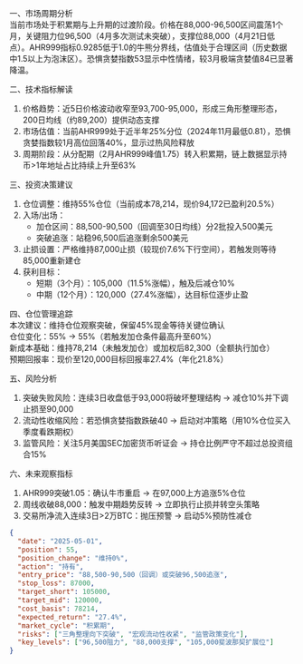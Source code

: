 一、市场周期分析  
当前市场处于积累期与上升期的过渡阶段。价格在88,000-96,500区间震荡1个月，关键阻力位96,500（4月多次测试未突破），支撑位88,000（4月21日低点）。AHR999指标0.9285低于1.0的牛熊分界线，估值处于合理区间（历史数据中1.5以上为泡沫区）。恐惧贪婪指数53显示中性情绪，较3月极端贪婪值84已显著降温。

二、技术指标解读  
1. 价格趋势：近5日价格波动收窄至93,700-95,000，形成三角形整理形态，200日均线（约89,200）提供动态支撑  
2. 市场估值：当前AHR999处于近半年25%分位（2024年11月最低0.81），恐惧贪婪指数较1月高位回落40%，显示过热风险释放  
3. 周期阶段：从分配期（2月AHR999峰值1.75）转入积累期，链上数据显示持币>1年地址占比持续上升至63%

三、投资决策建议  
1. 仓位调整：维持55%仓位（当前成本78,214，现价94,172已盈利20.5%）  
2. 入场/出场：  
   - 加仓区间：88,500-90,500（回调至30日均线）分2批投入500美元  
   - 突破追涨：站稳96,500后追涨剩余500美元  
3. 止损设置：严格维持87,000止损（较现价7.6%下行空间），若触发则等待85,000重新建仓  
4. 获利目标：  
   - 短期（3个月）：105,000（11.5%涨幅），触及后减仓10%  
   - 中期（12个月）：120,000（27.4%涨幅），达目标位逐步止盈  

四、仓位管理追踪  
本次建议：维持仓位观察突破，保留45%现金等待关键位确认  
仓位变化：55% → 55%（若触发加仓条件最高升至60%）  
新成本基础：维持78,214（未触发加仓）或加权后82,300（全额执行加仓）  
预期回报率：现价至120,000目标回报率27.4%（年化21.8%）  

五、风险分析  
1. 突破失败风险：连续3日收盘低于93,000将破坏整理结构 → 减仓10%并下调止损至90,000  
2. 流动性收缩风险：若恐惧贪婪指数跌破40 → 启动对冲策略（用10%仓位买入季度看跌期权）  
3. 监管风险：关注5月美国SEC加密货币听证会 → 持仓比例严守不超过总投资组合15%  

六、未来观察指标  
1. AHR999突破1.05：确认牛市重启 → 在97,000上方追涨5%仓位  
2. 周线收破88,000：触发中期趋势反转 → 立即执行止损并转空头策略  
3. 交易所净流入连续3日>2万BTC：抛压预警 → 启动5%预防性减仓  

```json
{
  "date": "2025-05-01",
  "position": 55,
  "position_change": "维持0%",
  "action": "持有",
  "entry_price": "88,500-90,500（回调）或突破96,500追涨",
  "stop_loss": 87000,
  "target_short": 105000,
  "target_mid": 120000,
  "cost_basis": 78214,
  "expected_return": "27.4%",
  "market_cycle": "积累期",
  "risks": ["三角整理向下突破", "宏观流动性收紧", "监管政策变化"],
  "key_levels": ["96,500阻力", "88,000支撑", "105,000斐波那契扩展位"]
}
```
